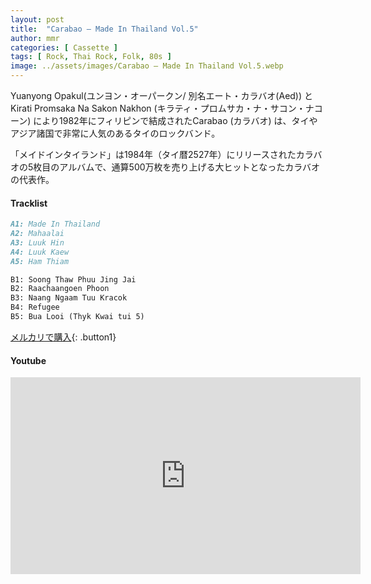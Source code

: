 ```yaml
---
layout: post
title:  "Carabao – Made In Thailand Vol.5"
author: mmr
categories: [ Cassette ]
tags: [ Rock, Thai Rock, Folk, 80s ]
image: ../assets/images/Carabao – Made In Thailand Vol.5.webp
---
```


Yuanyong Opakul(ユンヨン・オーパークン/ 別名エート・カラバオ(Aed)) と Kirati Promsaka Na Sakon Nakhon (キラティ・プロムサカ・ナ・サコン・ナコーン)  により1982年にフィリピンで結成されたCarabao (カラバオ) は、タイやアジア諸国で非常に人気のあるタイのロックバンド。

「メイドインタイランド」は1984年（タイ暦2527年）にリリースされたカラバオの5枚目のアルバムで、通算500万枚を売り上げる大ヒットとなったカラバオの代表作。

#### Tracklist
```md
A1: Made In Thailand
A2: Mahaalai
A3: Luuk Hin
A4: Luuk Kaew
A5: Ham Thiam

B1: Soong Thaw Phuu Jing Jai
B2: Raachaangoen Phoon
B3: Naang Ngaam Tuu Kracok
B4: Refugee
B5: Bua Looi (Thyk Kwai tui 5)
```

[メルカリで購入](https://jp.mercari.com/item/m90196918121?afid=6142608987){: .button1}

#### Youtube
<iframe width="560" height="315" src="https://www.youtube.com/embed/7o8wlyf8l0k?si=vLFVGwSGLKvEH-uj" title="YouTube video player" frameborder="0" allow="accelerometer; autoplay; clipboard-write; encrypted-media; gyroscope; picture-in-picture; web-share" referrerpolicy="strict-origin-when-cross-origin" allowfullscreen></iframe>